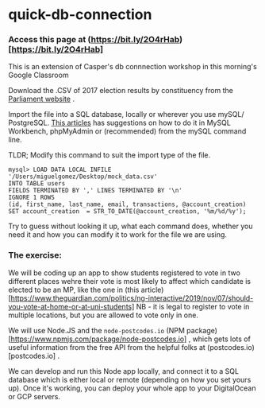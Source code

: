 # quick-db-connection

### Access this page at (https://bit.ly/2O4rHab)[https://bit.ly/2O4rHab]

This is an extension of Casper's db connnection workshop in this morning's Google Classroom

Download the .CSV of 2017 election results by constituency from the 
[Parliament website](https://researchbriefings.parliament.uk/ResearchBriefing/Summary/CBP-7979#fullreport) .

Import the file into a SQL database, locally or wherever you use mySQL/ PostgreSQL.
[This articles](https://medium.com/@AviGoom/how-to-import-a-csv-file-into-a-mysql-database-ef8860878a68) has suggestions on how to do it in MySQL Workbench, phpMyAdmin or (recommended) from the mySQL command line.

TLDR; Modify this command to suit the import type of the file.
```
mysql> LOAD DATA LOCAL INFILE '/Users/miguelgomez/Desktop/mock_data.csv' 
INTO TABLE users 
FIELDS TERMINATED BY ',' LINES TERMINATED BY '\n' 
IGNORE 1 ROWS 
(id, first_name, last_name, email, transactions, @account_creation)
SET account_creation  = STR_TO_DATE(@account_creation, '%m/%d/%y');
```
Try to guess without looking it up, what each command does, whether you need it and how you can modify it to work for the file we are using.

### The exercise:

We will be coding up an app to show students registered to vote in two different places wehre their vote is most likely to affect which candidate is elected to be an MP, like the one in (this article)[https://www.theguardian.com/politics/ng-interactive/2019/nov/07/should-you-vote-at-home-or-at-uni-students]
NB - it is legal to register to vote in multiple locations, but you are allowed to vote only in one.

We will use Node.JS and the `node-postcodes.io` (NPM package)[https://www.npmjs.com/package/node-postcodes.io] ,  which gets lots of useful information from the free API from the helpful folks at (postcodes.io)[postcodes.io] .

We can develop and run this Node app locally, and connect it to a SQL database which is either local or remote (depending on how you set yours up). Once it's working, you can deploy your whole app to your DigitalOcean or GCP servers.




